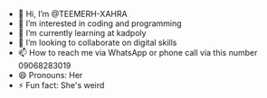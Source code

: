 - 👋 Hi, I’m @TEEMERH-XAHRA
- 👀 I’m interested in coding and programming 
- 🌱 I’m currently learning at kadpoly 
- 💞️ I’m looking to collaborate on digital skills
- 📫 How to reach me via WhatsApp or phone call via this number 09068283019
- 😄 Pronouns: Her
- ⚡ Fun fact: She's weird 

<!---
TEEMERH-XAHRA/TEEMERH-XAHRA is a ✨ special ✨ repository because its `README.md` (this file) appears on your GitHub profile.
You can click the Preview link to take a look at your changes.
--->

